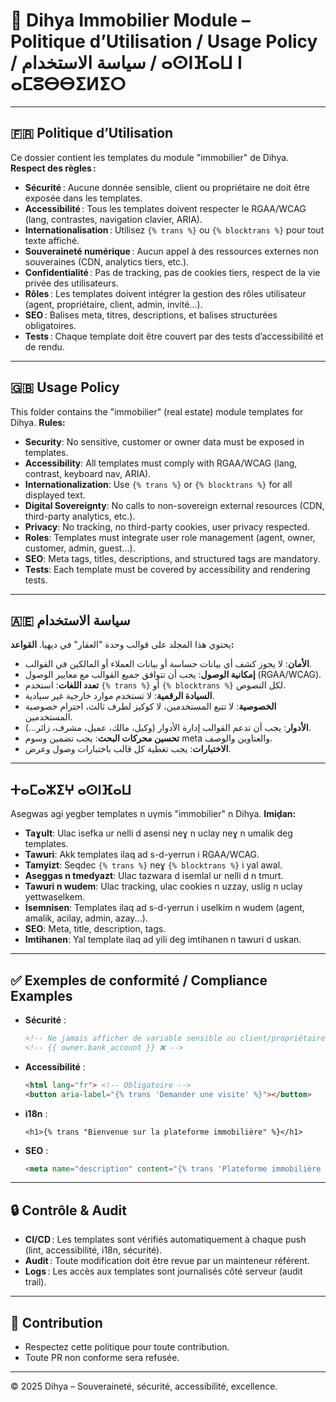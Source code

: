 # 🏢 Dihya Immobilier Module – Politique d’Utilisation / Usage Policy / سياسة الاستخدام / ⴰⵙⵏⴼⴰⵡ ⵏ ⴰⵎⵓⴱⴱⵉⵍⵉⵔ

---

## 🇫🇷 Politique d’Utilisation

Ce dossier contient les templates du module "immobilier" de Dihya.
**Respect des règles :**
- **Sécurité** : Aucune donnée sensible, client ou propriétaire ne doit être exposée dans les templates.
- **Accessibilité** : Tous les templates doivent respecter le RGAA/WCAG (lang, contrastes, navigation clavier, ARIA).
- **Internationalisation** : Utilisez `{% trans %}` ou `{% blocktrans %}` pour tout texte affiché.
- **Souveraineté numérique** : Aucun appel à des ressources externes non souveraines (CDN, analytics tiers, etc.).
- **Confidentialité** : Pas de tracking, pas de cookies tiers, respect de la vie privée des utilisateurs.
- **Rôles** : Les templates doivent intégrer la gestion des rôles utilisateur (agent, propriétaire, client, admin, invité…).
- **SEO** : Balises meta, titres, descriptions, et balises structurées obligatoires.
- **Tests** : Chaque template doit être couvert par des tests d’accessibilité et de rendu.

---

## 🇬🇧 Usage Policy

This folder contains the "immobilier" (real estate) module templates for Dihya.
**Rules:**
- **Security**: No sensitive, customer or owner data must be exposed in templates.
- **Accessibility**: All templates must comply with RGAA/WCAG (lang, contrast, keyboard nav, ARIA).
- **Internationalization**: Use `{% trans %}` or `{% blocktrans %}` for all displayed text.
- **Digital Sovereignty**: No calls to non-sovereign external resources (CDN, third-party analytics, etc.).
- **Privacy**: No tracking, no third-party cookies, user privacy respected.
- **Roles**: Templates must integrate user role management (agent, owner, customer, admin, guest…).
- **SEO**: Meta tags, titles, descriptions, and structured tags are mandatory.
- **Tests**: Each template must be covered by accessibility and rendering tests.

---

## 🇦🇪 سياسة الاستخدام

يحتوي هذا المجلد على قوالب وحدة "العقار" في ديهيا.
**القواعد:**
- **الأمان**: لا يجوز كشف أي بيانات حساسة أو بيانات العملاء أو المالكين في القوالب.
- **إمكانية الوصول**: يجب أن تتوافق جميع القوالب مع معايير الوصول (RGAA/WCAG).
- **تعدد اللغات**: استخدم `{% trans %}` أو `{% blocktrans %}` لكل النصوص.
- **السيادة الرقمية**: لا تستخدم موارد خارجية غير سيادية.
- **الخصوصية**: لا تتبع المستخدمين، لا كوكيز لطرف ثالث، احترام خصوصية المستخدمين.
- **الأدوار**: يجب أن تدعم القوالب إدارة الأدوار (وكيل، مالك، عميل، مشرف، زائر...).
- **تحسين محركات البحث**: يجب تضمين وسوم meta والعناوين والوصف.
- **الاختبارات**: يجب تغطية كل قالب باختبارات وصول وعرض.

---

## ⵜⴰⵎⴰⵣⵉⵖ ⴰⵙⵏⴼⴰⵡ

Asegwas agi yegber templates n uγmis "immobilier" n Dihya.
**Imiḍan:**
- **Taɣult**: Ulac isefka ur nelli d asensi neɣ n uclay neɣ n umalik deg templates.
- **Tawuri**: Akk templates ilaq ad s-d-yerrun i RGAA/WCAG.
- **Tamyizt**: Seqdec `{% trans %}` neɣ `{% blocktrans %}` i yal awal.
- **Aseggas n tmedyazt**: Ulac tazwara d isemlal ur nelli d n tmurt.
- **Tawuri n wudem**: Ulac tracking, ulac cookies n uzzay, uslig n uclay yettwaselkem.
- **Isemnisen**: Templates ilaq ad s-d-yerrun i uselkim n wudem (agent, amalik, acilay, admin, azay...).
- **SEO**: Meta, title, description, tags.
- **Imtihanen**: Yal template ilaq ad yili deg imtihanen n tawuri d uskan.

---

## ✅ Exemples de conformité / Compliance Examples

- **Sécurité** :
  ```html
  <!-- Ne jamais afficher de variable sensible ou client/propriétaire : -->
  <!-- {{ owner.bank_account }} ❌ -->
  ```
- **Accessibilité** :
  ```html
  <html lang="fr"> <!-- Obligatoire -->
  <button aria-label="{% trans 'Demander une visite' %}"></button>
  ```
- **i18n** :
  ```django
  <h1>{% trans "Bienvenue sur la plateforme immobilière" %}</h1>
  ```
- **SEO** :
  ```html
  <meta name="description" content="{% trans 'Plateforme immobilière souveraine' %}">
  ```

---

## 🔒 Contrôle & Audit

- **CI/CD** : Les templates sont vérifiés automatiquement à chaque push (lint, accessibilité, i18n, sécurité).
- **Audit** : Toute modification doit être revue par un mainteneur référent.
- **Logs** : Les accès aux templates sont journalisés côté serveur (audit trail).

---

## 🤝 Contribution

- Respectez cette politique pour toute contribution.
- Toute PR non conforme sera refusée.

---

© 2025 Dihya – Souveraineté, sécurité, accessibilité, excellence.

